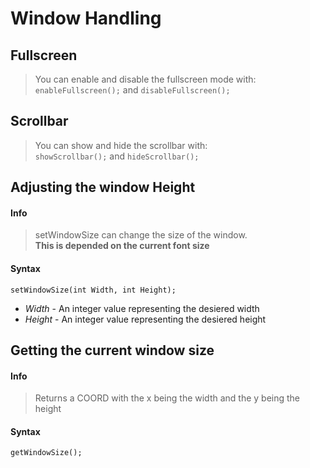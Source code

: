 # Window Handling <!-- {docsify-ignore} -->

## Fullscreen
> You can enable and disable the fullscreen mode with:<br>
> `enableFullscreen();` and `disableFullscreen();`

## Scrollbar
> You can show and hide the scrollbar with:<br>
> `showScrollbar();` and `hideScrollbar();`

## Adjusting the window Height
#### Info
> setWindowSize can change the size of the window.<br>
> **This is depended on the current font size**
#### Syntax 
`setWindowSize(int Width, int Height);`

* *Width* - An integer value representing the desiered width
* *Height* - An integer value representing the desiered height

## Getting the current window size
#### Info
> Returns a COORD with the x being the width and the y being the height<br>
#### Syntax
`getWindowSize();`

